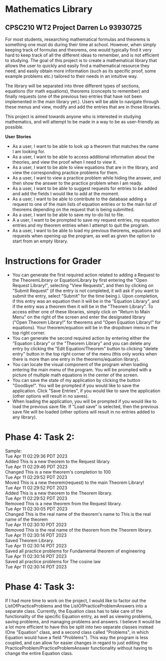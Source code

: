 # Mathematics Library

## CPSC210 WT2 Project Darren Lo 93930725

For most students, researching mathematical formulas and theorems is something one must do during their time at school. 
However, when simply keeping track of formulas and theorems, one would typically find it very hard to keep track of all 
the different ideas to remember, and is not efficient to studying. The goal of this project is to create a mathematical 
library that allows the user to quickly and easily find a mathematical resource they need, and easily
obtain more information (such as its specific proof, some example problems etc.) tailored to their needs in an 
intuitive way.

The library will be separated into three different types of sections, equations (for math equations), theorems (concepts
to remember) and finally requests (one of the previous two entries that have not been implemented in the main library
yet.). Users will be able to navigate through these menus and view, modify and add the entries that are in those 
libraries. 

This project is aimed towards anyone who is interested in studying mathematics, and will attempt to be made in a way
to be as user-friendly as possible. 

**User Stories**
- As a user, I want to be able to look up a theorem that matches the name I am looking for. 
- As a user, I want to be able to access additional information about the theories, and view the proof when I need to
 view it. 
- As a user, I want to be able to view equations that are in the library, and view the corresponding practice problems 
for them. 
- As a user, I want to view a practice problem while hiding the answer, and then show the answer to the practice problem 
when I am ready. 
- As a user, I want to be able to suggest requests for entries to be added and add the fields I would like to add at the
moment. 
- As a user, I want to be able to contribute to the database adding a request to one of the main lists of equation 
entries or to the main list of theorems depending on the request that is being submitted. 
- As a user, I want to be able to save my to-do list to file. 
- A a user, I want to be prompted to save my request entries, my equation entries and my theorem entries when I attempt
to quit the program. 
- As a user, I want to be able to load my previous theorems, equations and requests when opening up the program, as well
as given the option to start from an empty library. 

# Instructions for Grader

- You can generate the first required action related to adding a Request to the TheoremLibrary or EquationLibrary by
first entering the "Open Request Library!", selecting "View Requests", and then by clicking on "Submit Request" (if the 
entry is not completed, it will ask if you want to submit the entry, select "Submit" for the time being.). Upon completion, 
if this entry was an equation then it will be in the "Equation Library", and if the entry was a theorem then it will be 
in the "Theorem Library". To access either one of these libraries, simply click on "Return to Main Menu" on the right of
the screen and enter the designated library ("Open Theorem Library!" for theorems and "Open Equation Library!" for equations).
Your theorem/equation will be in the dropdown menu in the top right corner. 
- You can generate the second required action by entering either the "Equation Library" or the "Theorem Library" and you can 
delete any entry by clicking the "Edit Equation/Theorem" button to clicking "delete entry" button in the top right corner 
of the menu (this only works when there is more than one entry in the theorems/equation library). 
- You can locate the visual component of the program when loading entering the main menu of the program. You will be 
prompted with a picture of multiple math equations in the center of the screen. 
- You can save the state of my application by clicking the button "Goodbye!". You will be prompted if you would like to
save the application. Click "Save Entries", if you would like to save the application (other options will result in no 
saves).  
- When loading the application, you will be prompted if you would like to load the previous save file. If "Load save" is 
selected, then the previous save file will be loaded (other options will result in no entries added to any library).

# Phase 4: Task 2:

Sample:\
Tue Apr 11 02:29:36 PDT 2023\
Added This is a new theorem to the Request library.\
Tue Apr 11 02:29:46 PDT 2023\
Changed This is a new theorem's completion to 100\
Tue Apr 11 02:29:52 PDT 2023\
Moved This is a new theorem(request) to the main Theorem Library!\
Tue Apr 11 02:29:52 PDT 2023\
Added This is a new theorem to the Theorem library.\
Tue Apr 11 02:29:52 PDT 2023\
Removed This is a new theorem from the Request library.\
Tue Apr 11 02:30:05 PDT 2023\
Changed This is the real name of the theorem's name to This is the real name of the theorem\
Tue Apr 11 02:30:10 PDT 2023\
Removed This is the real name of the theorem from the Theorem library.\
Tue Apr 11 02:30:14 PDT 2023\
Saved Theorem Library.\
Tue Apr 11 02:30:14 PDT 2023\
Saved all practice problems for Fundamental theorem of engineering\
Tue Apr 11 02:30:14 PDT 2023\
Saved all practice problems for The cosine law\
Tue Apr 11 02:30:14 PDT 2023


# Phase 4: Task 3:
If I had more time to work on the project, I would like to factor out the ListOfPracticeProblems and the
ListOfPracticeProblemAnswers into a separate class. Currently, the Equation class has to take care of the functionality 
of the specific Equation entry, as well as viewing problems, saving problems, and managing problems and answers. I believe
it would be a lot more efficient to have this be split into two separate classes instead (One "Equation" class, 
and a second class called "Problems", in which Equation would have a field "Problems"). This way the program is less coupled,
and can allow for easier changes in regard to just editing the PracticeProblem/PracticeProblemAnswer functionality without
having to change the entire Equation class. 

